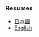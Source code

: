 ###  Resumes
- [日本語](https://github.com/takaki-ishibashi/public/blob/master/resume.jn.md)
- [English](https://github.com/takaki-ishibashi/public/blob/master/resume.en.md)
